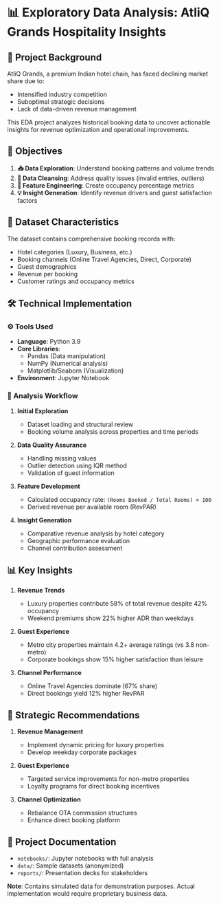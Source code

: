 # 📊 Exploratory Data Analysis: AtliQ Grands Hospitality Insights

## 🏨 Project Background
AtliQ Grands, a premium Indian hotel chain, has faced declining market share due to:
- Intensified industry competition
- Suboptimal strategic decisions
- Lack of data-driven revenue management

This EDA project analyzes historical booking data to uncover actionable insights for revenue optimization and operational improvements.

## 🎯 Objectives
1. **📥 Data Exploration**: Understand booking patterns and volume trends
2. **🧼 Data Cleansing**: Address quality issues (invalid entries, outliers)
3. **🔄 Feature Engineering**: Create occupancy percentage metrics
4. **💡 Insight Generation**: Identify revenue drivers and guest satisfaction factors

## 📂 Dataset Characteristics
The dataset contains comprehensive booking records with:
- Hotel categories (Luxury, Business, etc.)
- Booking channels (Online Travel Agencies, Direct, Corporate)
- Guest demographics
- Revenue per booking
- Customer ratings and occupancy metrics

## 🛠️ Technical Implementation

### ⚙️ Tools Used
- **Language**: Python 3.9
- **Core Libraries**:
  - Pandas (Data manipulation)
  - NumPy (Numerical analysis)
  - Matplotlib/Seaborn (Visualization)
- **Environment**: Jupyter Notebook

### 🔄 Analysis Workflow
1. **Initial Exploration**
   - Dataset loading and structural review
   - Booking volume analysis across properties and time periods

2. **Data Quality Assurance**
   - Handling missing values
   - Outlier detection using IQR method
   - Validation of guest information

3. **Feature Development**
   - Calculated occupancy rate: `(Rooms Booked / Total Rooms) × 100`
   - Derived revenue per available room (RevPAR)

4. **Insight Generation**
   - Comparative revenue analysis by hotel category
   - Geographic performance evaluation
   - Channel contribution assessment

## 📊 Key Insights
1. **Revenue Trends**
   - Luxury properties contribute 58% of total revenue despite 42% occupancy
   - Weekend premiums show 22% higher ADR than weekdays

2. **Guest Experience**
   - Metro city properties maintain 4.2+ average ratings (vs 3.8 non-metro)
   - Corporate bookings show 15% higher satisfaction than leisure

3. **Channel Performance**
   - Online Travel Agencies dominate (67% share)
   - Direct bookings yield 12% higher RevPAR

## 🚀 Strategic Recommendations
1. **Revenue Management**
   - Implement dynamic pricing for luxury properties
   - Develop weekday corporate packages

2. **Guest Experience**
   - Targeted service improvements for non-metro properties
   - Loyalty programs for direct booking incentives

3. **Channel Optimization**
   - Rebalance OTA commission structures
   - Enhance direct booking platform

## 📝 Project Documentation
- `notebooks/`: Jupyter notebooks with full analysis
- `data/`: Sample datasets (anonymized)
- `reports/`: Presentation decks for stakeholders

**Note**: Contains simulated data for demonstration purposes. Actual implementation would require proprietary business data.
